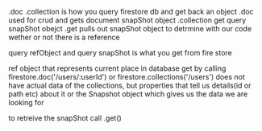 .doc .collection is how you query firestore db and get back an object
.doc used for crud and gets document snapShot object
.collection get query snapShot obejct
.get pulls out snapShot object to detrmine with our code wether or not there is a reference

query refObject and query snapShot is what you get from fire store

ref object that represents current place in database
  get by calling firestore.doc('/users/:userId')
  or firestore.collections('/users')
  does not have actual data of the collections, but properties that tell us details(id or path etc) about it
  or the Snapshot object which gives us the data we are looking for

to retreive the snapShot call .get()